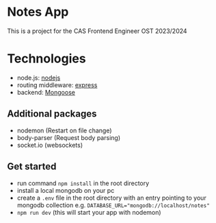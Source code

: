 # Notes App

This is a project for the CAS Frontend Engineer OST 2023/2024

# Technologies

- node.js: [nodejs](https://nodejs.org/en/about)
- routing middleware: [express](https://expressjs.com/en/guide/using-middleware.html)
- backend: [Mongoose](https://mongoosejs.com/docs/index.html)

## Additional packages

- nodemon (Restart on file change)
- body-parser (Request body parsing)
- socket.io (websockets)

## Get started

- run command `npm install` in the root directory
- install a local mongodb on your pc
- create a `.env` file in the root directory with an entry pointing to your mongodb collection
  e.g. `DATABASE_URL="mongodb://localhost/notes"`
- `npm run dev` (this will start your app with nodemon)
